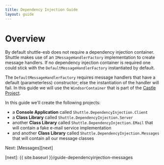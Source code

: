 ```yaml
---
title: Dependency Injection Guide
layout: guide
---
```

<script src="{{ site.baseurl }}/assets/js/guide-dependencyinjection.js"></script>
<script>shuttle.guideData.selectedItemName = 'guide-dependencyinjection-overview'</script>
# Overview

By default shuttle-esb does not require a dependency injection container.  Shuttle makes use of an `IMessageHandlerFactory` implementation to create message handlers.  If no dependency injection container is required one could stick with the `DefaultMessageHandlerFactory` instantiated by default.

The `DefaultMessageHandlerFactory` requires message handlers that have a default (parameterless) constructor; else the instantiation of the handler will fail.  In this guide we will use the `WindsorContainer` that is part of the [Castle Project](https://github.com/castleproject/Windsor/blob/master/docs/README.md).

In this guide we'll create the following projects:

- a **Console Application** called `Shuttle.DependencyInjection.Client`
- a **Class Library** called `Shuttle.DependencyInjection.Server`
- another **Class Library** called `Shuttle.DependencyInjection.EMail` that will contain a fake e-mail service implementation
- and another **Class Library** called `Shuttle.DependencyInjection.Messages` that will contain all our message classes

Next: [Messages][next]

[next]: {{ site.baseurl }}/guide-dependencyinjection-messages
